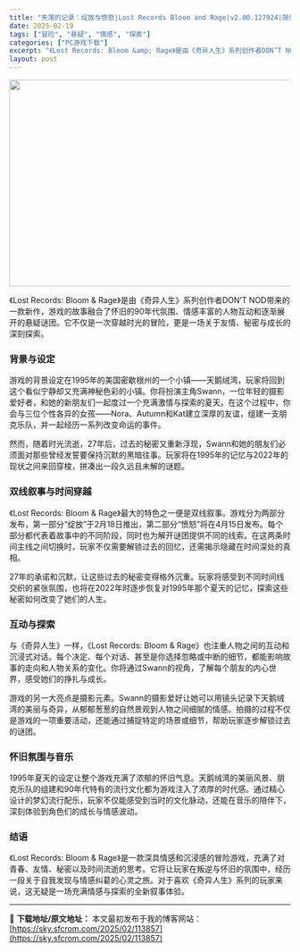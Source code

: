 ```yaml
---
title: "失落的记录：绽放与愤怒|Lost Records Bloom and Rage|v2.00.127924|简体中文|49.58G"
date: 2025-02-19
tags: ["冒险", "悬疑", "情感", "探索"]
categories: ["PC游戏下载"]
excerpt: "《Lost Records: Bloom &amp; Rage》是由《奇异人生》系列创作者DON’T NOD带来的一款新作，游戏的故事融合了怀旧的90年代氛围、情感丰富的人物互动和逐渐展开的悬疑谜团。它不仅是一次穿越时光的冒险，更是一场关于友情、秘密与成长的深刻探索。 背景与设定 游戏的背景设定在1&hellip;"
layout: post
---
```


<img class="aligncenter size-full wp-image-113858" src="https://sky.sfcrom.com/wp-content/uploads/2025/02/2025021900411396.webp" alt="" width="660" height="370" />

《Lost Records: Bloom &amp; Rage》是由《奇异人生》系列创作者DON’T NOD带来的一款新作，游戏的故事融合了怀旧的90年代氛围、情感丰富的人物互动和逐渐展开的悬疑谜团。它不仅是一次穿越时光的冒险，更是一场关于友情、秘密与成长的深刻探索。
<h3>背景与设定</h3>
游戏的背景设定在1995年的美国密歇根州的一个小镇——天鹅绒湾，玩家将回到这个看似宁静却又充满神秘色彩的小镇。你将扮演主角Swann，一位年轻的摄影爱好者，和她的新朋友们一起度过一个充满激情与探索的夏天。在这个过程中，你会与三位个性各异的女孩——Nora、Autumn和Kat建立深厚的友谊，组建一支朋克乐队，并一起经历一系列改变命运的事件。

然而，随着时光流逝，27年后，过去的秘密又重新浮现，Swann和她的朋友们必须面对那些曾经发誓要保持沉默的黑暗往事。玩家将在1995年的记忆与2022年的现状之间来回穿梭，拼凑出一段久远且未解的谜题。
<h3>双线叙事与时间穿越</h3>
《Lost Records: Bloom &amp; Rage》最大的特色之一便是双线叙事。游戏分为两部分发布，第一部分“绽放”于2月18日推出，第二部分“愤怒”将在4月15日发布。每个部分都代表着故事中的不同阶段，同时也为解开谜团提供不同的线索。在这两条时间主线之间切换时，玩家不仅需要解锁过去的回忆，还需揭示隐藏在时间深处的真相。

27年的承诺和沉默，让这些过去的秘密变得格外沉重。玩家将感受到不同时间线交织的紧张氛围，也将在2022年时逐步恢复对1995年那个夏天的记忆，探索这些秘密如何改变了她们的人生。
<h3>互动与探索</h3>
与《奇异人生》一样，《Lost Records: Bloom &amp; Rage》也注重人物之间的互动和沉浸式对话。每个决定、每个对话、甚至是你选择忽略或中断的细节，都能影响故事的走向和人物关系的变化。你将通过Swann的视角，了解每个朋友的内心世界，感受她们的挣扎与成长。

游戏的另一大亮点是摄影元素。Swann的摄影爱好让她可以用镜头记录下天鹅绒湾的美丽与奇异，从郁郁葱葱的自然景观到人物之间细腻的情感。拍摄的过程不仅是游戏的一项重要活动，还能通过捕捉特定的场景或细节，帮助玩家逐步解锁过去的谜团。
<h3>怀旧氛围与音乐</h3>
1995年夏天的设定让整个游戏充满了浓郁的怀旧气息。天鹅绒湾的美丽风景、朋克乐队的组建和90年代特有的流行文化都为游戏注入了浓厚的时代感。通过精心设计的梦幻流行配乐，玩家不仅能感受到当时的文化脉动，还能在音乐的陪伴下，深刻体验到角色们的成长与情感波动。
<h3>结语</h3>
《Lost Records: Bloom &amp; Rage》是一款深具情感和沉浸感的冒险游戏，充满了对青春、友情、秘密以及时间流逝的思考。它将让玩家在叛逆与怀旧的氛围中，经历一段关于自我发现与情感纠葛的心灵之旅。对于喜欢《奇异人生》系列的玩家来说，这无疑是一场充满情感与探索的全新叙事体验。

---
📖 **下载地址/原文地址：** 本文最初发布于我的博客网站：[https://sky.sfcrom.com/2025/02/113857](https://sky.sfcrom.com/2025/02/113857)
